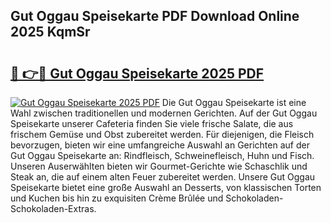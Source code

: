 ## Gut Oggau Speisekarte PDF Download Online 2025 KqmSr

# <h2><a href="http://gc9atb.nevu.top/?p=Gut+Oggau+Speisekarte">🔗 👉🔴 Gut Oggau Speisekarte 2025 PDF</a></h2>

[![Gut Oggau Speisekarte 2025 PDF](https://i.imgur.com/dBaPXMq.png)](http://gc9atb.nevu.top/?p=Gut+Oggau+Speisekarte)
Die Gut Oggau Speisekarte ist eine Wahl zwischen traditionellen und modernen Gerichten. Auf der Gut Oggau Speisekarte unserer Cafeteria finden Sie viele frische Salate, die aus frischem Gemüse und Obst zubereitet werden. Für diejenigen, die Fleisch bevorzugen, bieten wir eine umfangreiche Auswahl an Gerichten auf der Gut Oggau Speisekarte an: Rindfleisch, Schweinefleisch, Huhn und Fisch. Unseren Auserwählten bieten wir Gourmet-Gerichte wie Schaschlik und Steak an, die auf einem alten Feuer zubereitet werden. Unsere Gut Oggau Speisekarte bietet eine große Auswahl an Desserts, von klassischen Torten und Kuchen bis hin zu exquisiten Crème Brûlée und Schokoladen-Schokoladen-Extras.
